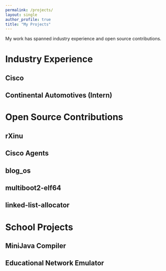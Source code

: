 ```yaml
---
permalink: /projects/
layout: single
author_profile: true
title: "My Projects"
---
```


My work has spanned industry experience and open source contributions.

# Industry Experience

## Cisco

## Continental Automotives (Intern)

# Open Source Contributions

## rXinu

## Cisco Agents

## blog_os

## multiboot2-elf64

## linked-list-allocator

# School Projects

## MiniJava Compiler

## Educational Network Emulator
